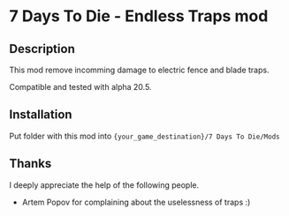# 7 Days To Die - Endless Traps mod

## Description

This mod remove incomming damage to electric fence and blade traps.

Compatible and tested with alpha 20.5.

## Installation

Put folder with this mod into `{your_game_destination}/7 Days To Die/Mods`

## Thanks

I deeply appreciate the help of the following people.

- Artem Popov for complaining about the uselessness of traps :)